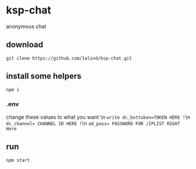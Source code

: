 # ksp-chat

  anonymous chat

## download
`git clone https://github.com/1alind/ksp-chat.git`


## install some helpers
`npm i`

### .env
change these values to what you want \n
`write dc_bottoken=TOKEN HERE !`\n
`dc_channel= CHANNEL ID HERE !`\n
`ad_pass= PASSWORD FOR /IPLIST RIGHT Here`

## run
`npm start`